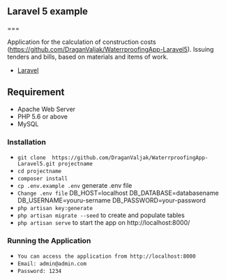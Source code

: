 ## Laravel 5 example ##
===

Application for the calculation of construction costs (https://github.com/DraganValjak/WaterrproofingApp-Laravel5).
Issuing tenders and bills, based on materials and items of work.
* [Laravel](http://laravel.com)

## Requirement

* Apache Web Server
* PHP 5.6 or above
* MySQL

### Installation ###

* `git clone  https://github.com/DraganValjak/WaterrproofingApp-Laravel5.git projectname`
* `cd projectname`
* `composer install`
* `cp .env.example .env` generate .env file
* `Change .env file`
         DB_HOST=localhost
         DB_DATABASE=databasename
         DB_USERNAME=youru-sername
         DB_PASSWORD=your-password
* `php artisan key:generate`
* `php artisan migrate --seed` to create and populate tables
* `php artisan serve` to start the app on http://localhost:8000/

### Running the Application ###

* `You can access the application from http://localhost:8000`
* `Email: admin@admin.com`
* `Password: 1234`


